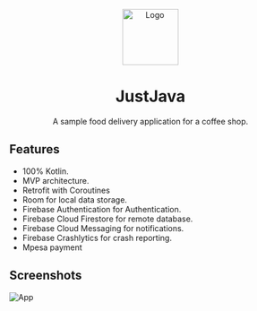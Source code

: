 <p align="center">
	<img
		width="100"
		alt="Logo"
		src="/images/just_java_logo.png">
</p>
<h1 align="center">
	JustJava
</h1>
<p align="center">
A sample food delivery application for a coffee shop.
</p>

## Features

- 100% Kotlin.
- MVP architecture.
- Retrofit with Coroutines
- Room for local data storage.
- Firebase Authentication for Authentication.
- Firebase Cloud Firestore for remote database.
- Firebase Cloud Messaging for notifications.
- Firebase Crashlytics for crash reporting.
- Mpesa payment

## Screenshots

![App](/images/branding.png)

